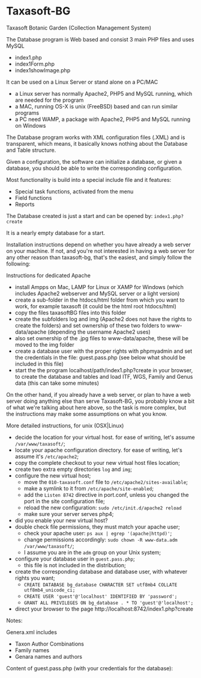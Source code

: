 # Taxasoft-BG
Taxasoft Botanic Garden (Collection Management System)

The Database program is Web based and consist 3 main PHP files and uses MySQL
- index1.php
- index1Form.php
- index1showImage.php
 
It can be used on a Linux Server or stand alone on a PC/MAC
- a Linux server has normally Apache2, PHP5 and MySQL running, which are needed for the program
- a MAC, running OS-X is unix (FreeBSD) based and can run similar programs
- a PC need WAMP, a package with Apache2, PHP5 and MySQL running on Windows

The Database program works with XML configuration files (.XML) and is
transparent, which means, it basically knows nothing about the Database and
Table structure.

Given a configuration, the software can initialize a database, or given a
database, you should be able to write the corresponding configuration.

Most functionality is build into a special include file and it features:
- Special task functions, activated from the menu
- Field functions
- Reports

The Database created is just a start and can be opened by: ``index1.php?create``

It is a nearly empty database for a start.

Installation instructions depend on whether you have already a web server on
your machine.  If not, and you're not interested in having a web server for
any other reason than taxasoft-bg, that's the easiest, and simply follow the
following:

Instructions for dedicated Apache

- install Ampps on Mac, LAMP for Linux or XAMP for Windows (which includes
  Apache2 webserver and MySQL server or a light version)
- create a sub-folder in the htdocs/html folder from which you want to work,
  for example taxasoft (it could be the html root htdocs/html)
- copy the files taxasoftBG files into this folder
- create the subfolders log and img (Apache2 does not have the rights to
  create the folders) and set ownership of these two folders to
  www-data/apache (depending the username Apache2 uses)
- also set ownership of the .jpg files to www-data/apache, these will be
  moved to the img folder
- create a database user with the proper rights with phpmyadmin and set the
  credentials in the file: guest.pass.php (see below what should be included
  in this file)
- start the the program localhost/path/index1.php?create in your browser, to
  create the database and tables and load ITF, WGS, Family and Genus data
  (this can take some minutes)

On the other hand, if you already have a web server, or plan to have a web
server doing anything else than serve Taxasoft-BG, you probably know a bit of
what we're talking about here above, so the task is more complex, but the
instructions may make some assumptions on what you know.

More detailed instructions, for unix (OSX|Linux)

- decide the location for your virtual host.  for ease of writing, let's
  assume ``/var/www/taxasoft/``;
- locate your apache configuration directory.  for ease of writing, let's
  assume it's ``/etc/apache2``;
- copy the complete checkout to your new virtual host files location;
- create two extra empty directories ``log`` and ``img``;
- configure the new virtual host;
  - move the ``010-taxasoft.conf`` file to ``/etc/apache2/sites-available``;
  - make a symlink to it from ``/etc/apache/site-enabled``;
  - add the ``Listen 8742`` directive in port.conf, unless you changed the
    port in the site configuration file;
  - reload the new configuration: ``sudo /etc/init.d/apache2 reload``
  - make sure your server serves php4;
- did you enable your new virtual host?
- double check file permissions, they must match your apache user;
  - check your apache user: ``ps aux | egrep '(apache|httpd)'``;
  - change permissions accordingly: ``sudo chown -R www-data.adm /var/www/taxasoft/``;
  - I assume you are in the ``adm`` group on your Unix system;
- configure your database user in ``guest.pass.php``;
  - this file is not included in the distribution;
- create the corresponding database and database user, with whatever rights you want;
  - ``CREATE DATABASE bg_database CHARACTER SET utf8mb4 COLLATE utf8mb4_unicode_ci;``
  - ``CREATE USER 'guest'@'localhost' IDENTIFIED BY 'password';``
  - ``GRANT ALL PRIVILEGES ON bg_database . * TO 'guest'@'localhost';``
- direct your browser to the page http://localhost:8742/index1.php?create

Notes:

Genera.xml includes
- Taxon Author Combinations
- Family names
- Genara names and authors

Content of guest.pass.php (with your credentials for the database):

<?php
$cfgUser = "database_user";
$cfgPass = "password";
$cfgHost = "localhost";		//* normally "localhost" depending on your ISP
?>
